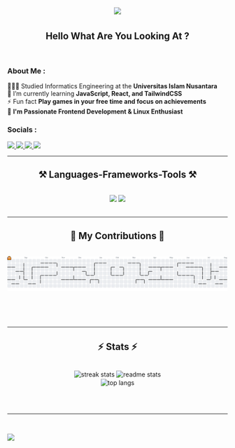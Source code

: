 <h1 align="center">
    <img src="https://readme-typing-svg.herokuapp.com/?font=Montserrat&size=35&center=true&vCenter=true&width=500&height=70&duration=4000&lines=Hi+There!+👋;+I'm+Azril+Pramudia!;" />
</h1>

<h2 align="center">Hello What Are You Looking At ?</h2>

<br/>

<div>

<h3>About Me :</h3>

👩🏻‍🎓 Studied Informatics Engineering at the **Universitas Islam Nusantara**<br>
🌱 I’m currently learning **JavaScript, React, and TailwindCSS**<br>
⚡ Fun fact **Play games in your free time and focus on achievements**<br>
👋 **I'm Passionate Frontend Development & Linux Enthusiast**

</div>
  
<div align="left">

<h3>Socials :</h3>
  
  <a href="https://linkedin.com/in/azril-pramudia-anugrah-202a872a6" target="_blank">
    <img src="https://img.shields.io/badge/LinkedIn-0077B5?style=for-the-badge&logo=linkedin&logoColor=white" target="_blank" />
  </a>
  <a href="https://instagram.com/azrilpramudia" target="_blank">
    <img src="https://img.shields.io/badge/Instagram-E4405F?style=for-the-badge&logo=instagram&logoColor=white" target="_blank" />
  </a>
  <a href="https://x.com/azrilpramudia" target="_blank">
    <img src="https://img.shields.io/badge/X-000000?style=for-the-badge&logo=x&logoColor=white" target="_blank" />
  </a>
  <a href="https://www.facebook.com/azril.pramudia.01" target="_blank">
    <img src="https://img.shields.io/badge/Facebook-%231877F2.svg?style=for-the-badge&logo=Facebook&logoColor=white" target="_blank" />
  </a>
</div>

 <hr/>

<h2 align="center">⚒️ Languages-Frameworks-Tools ⚒️</h2>
<br/>
<div align="center">
    <img src="https://skillicons.dev/icons?i=html,css,javascript,nodejs,react,figma,tailwind,git" />
    <img src="https://skillicons.dev/icons?i=mysql,linux,postman,vite" /><br>
</div>

<br/>
<hr/>

<div align="center">
  <h2> 👾 My Contributions 👾 </h2>
  <br>
  <picture>
  <source media="(prefers-color-scheme: dark)" srcset="https://raw.githubusercontent.com/azrilpramudia/azrilpramudia/output/pacman-contribution-graph-dark.svg">
  <source media="(prefers-color-scheme: light)" srcset="https://raw.githubusercontent.com/azrilpramudia/azrilpramudia/output/pacman-contribution-graph.svg">
  <img alt="pacman contribution graph" src="https://raw.githubusercontent.com/azrilpramudia/azrilpramudia/output/pacman-contribution-graph.svg">
  </picture>
  
  <br/><br/><br/>
</div>

<hr/>

<h2 align="center">⚡ Stats ⚡</h2>
<br>
<div align=center>
  <img width=390 src="https://github-readme-streak-stats.herokuapp.com/?user=azrilpramudia&theme=tokyonight&hide_border=false" alt="streak stats"/>
  <img width=390 src="https://github-readme-stats.vercel.app/api?username=azrilpramudia&theme=tokyonight&hide_border=false&include_all_commits=false&count_private=false" alt="readme stats" />
  <br/>
  <img width=325 align="center" src="https://github-readme-stats.vercel.app/api/top-langs/?username=azrilpramudia&theme=tokyonight&hide_border=false&include_all_commits=false&count_private=false&layout=compact" alt="top langs" />
</div>

<br/><br/>

<hr/>

<br/>

 [![](https://visitcount.itsvg.in/api?id=Azrilpramudia&icon=5&color=1)](https://visitcount.itsvg.in)
